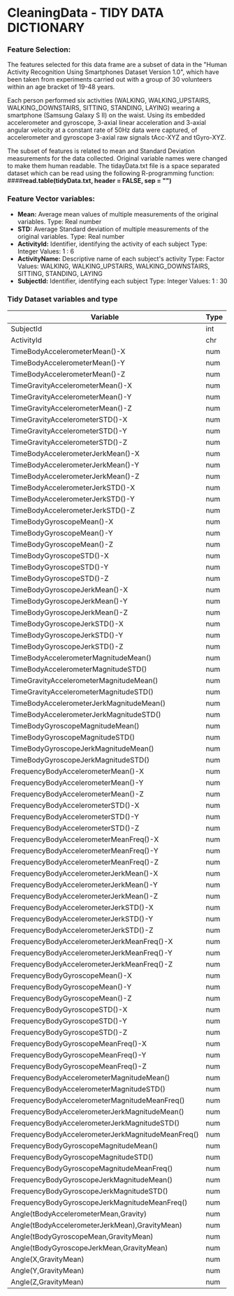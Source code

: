 # CleaningData - TIDY DATA DICTIONARY

### Feature Selection:
The features selected for this data frame are a subset of data in the "Human Activity Recognition Using Smartphones
Dataset Version 1.0", which have been taken from experiments carried out with a group of 30 volunteers within an age
bracket of 19-48 years. 

Each person performed six activities (WALKING, WALKING_UPSTAIRS, WALKING_DOWNSTAIRS, SITTING, STANDING, LAYING) wearing
a smartphone (Samsung Galaxy S II) on the waist. Using its embedded accelerometer and gyroscope, 3-axial linear
acceleration and 3-axial angular velocity at a constant rate of 50Hz data were captured, of accelerometer and gyroscope
3-axial raw signals tAcc-XYZ and tGyro-XYZ.

The subset of features is related to mean and Standard Deviation measurements for the data collected.  Original variable names were changed to make them human readable.
The tidayData.txt file is a space separated dataset which can be read using the following R-programming function:
####__read.table(tidyData.txt, header = FALSE, sep = "")__

### Feature Vector variables:
* __Mean:__  Average mean values of multiple measurements of the original variables. Type: Real number
* __STD:__  Average Standard deviation of multiple measurements of the original variables. Type: Real number
* __ActivityId:__ Identifier, identifying the activity of each subject Type: Integer Values: 1 : 6
* __ActivityName:__ Descriptive name of each subject's activity Type: Factor Values: WALKING, WALKING_UPSTAIRS, WALKING_DOWNSTAIRS, SITTING, STANDING, LAYING
* __SubjectId:__ Identifier, identifying each subject Type: Integer Values: 1 : 30

### Tidy Dataset variables and type
|Variable                     |Type|
|-----------------------------|----|
|SubjectId	|int|
|ActivityId	|chr|
|TimeBodyAccelerometerMean()-X|	num|
|TimeBodyAccelerometerMean()-Y|	num|
|TimeBodyAccelerometerMean()-Z| num|
|TimeGravityAccelerometerMean()-X|	num|
|TimeGravityAccelerometerMean()-Y|	num|
|TimeGravityAccelerometerMean()-Z|	num|
|TimeGravityAccelerometerSTD()-X|	num|
|TimeGravityAccelerometerSTD()-Y|	num|
|TimeGravityAccelerometerSTD()-Z|	num|
|TimeBodyAccelerometerJerkMean()-X|	num|
|TimeBodyAccelerometerJerkMean()-Y|	num|
|TimeBodyAccelerometerJerkMean()-Z|	num|
|TimeBodyAccelerometerJerkSTD()-X|	num|
|TimeBodyAccelerometerJerkSTD()-Y|	num|
|TimeBodyAccelerometerJerkSTD()-Z|	num|
|TimeBodyGyroscopeMean()-X|	num|
|TimeBodyGyroscopeMean()-Y|	num|
|TimeBodyGyroscopeMean()-Z|	num|
|TimeBodyGyroscopeSTD()-X|	num|
|TimeBodyGyroscopeSTD()-Y|	num|
|TimeBodyGyroscopeSTD()-Z|	num|
|TimeBodyGyroscopeJerkMean()-X|	num|
|TimeBodyGyroscopeJerkMean()-Y|	num|
|TimeBodyGyroscopeJerkMean()-Z|	num|
|TimeBodyGyroscopeJerkSTD()-X|	num|
|TimeBodyGyroscopeJerkSTD()-Y|	num|
|TimeBodyGyroscopeJerkSTD()-Z|	num|
|TimeBodyAccelerometerMagnitudeMean()|	num|
|TimeBodyAccelerometerMagnitudeSTD()|	num|
|TimeGravityAccelerometerMagnitudeMean()|	num|
|TimeGravityAccelerometerMagnitudeSTD()|	num|
|TimeBodyAccelerometerJerkMagnitudeMean()|	num|
|TimeBodyAccelerometerJerkMagnitudeSTD()|	num|
|TimeBodyGyroscopeMagnitudeMean()|	num|
|TimeBodyGyroscopeMagnitudeSTD()|	num|
|TimeBodyGyroscopeJerkMagnitudeMean()|	num|
|TimeBodyGyroscopeJerkMagnitudeSTD()|	num|
|FrequencyBodyAccelerometerMean()-X|	num|
|FrequencyBodyAccelerometerMean()-Y|	num|
|FrequencyBodyAccelerometerMean()-Z|	num|
|FrequencyBodyAccelerometerSTD()-X|	num|
|FrequencyBodyAccelerometerSTD()-Y|	num|
|FrequencyBodyAccelerometerSTD()-Z|	num|
|FrequencyBodyAccelerometerMeanFreq()-X|	num|
|FrequencyBodyAccelerometerMeanFreq()-Y|	num|
|FrequencyBodyAccelerometerMeanFreq()-Z|	num|
|FrequencyBodyAccelerometerJerkMean()-X|	num|
|FrequencyBodyAccelerometerJerkMean()-Y|	num|
|FrequencyBodyAccelerometerJerkMean()-Z|	num|
|FrequencyBodyAccelerometerJerkSTD()-X|	num|
|FrequencyBodyAccelerometerJerkSTD()-Y|	num|
|FrequencyBodyAccelerometerJerkSTD()-Z|	num|
|FrequencyBodyAccelerometerJerkMeanFreq()-X|	num|
|FrequencyBodyAccelerometerJerkMeanFreq()-Y|	num|
|FrequencyBodyAccelerometerJerkMeanFreq()-Z|	num|
|FrequencyBodyGyroscopeMean()-X|	num|
|FrequencyBodyGyroscopeMean()-Y|	num|
|FrequencyBodyGyroscopeMean()-Z|	num|
|FrequencyBodyGyroscopeSTD()-X|	num|
|FrequencyBodyGyroscopeSTD()-Y|	num|
|FrequencyBodyGyroscopeSTD()-Z|	num|
|FrequencyBodyGyroscopeMeanFreq()-X|	num|
|FrequencyBodyGyroscopeMeanFreq()-Y|	num|
|FrequencyBodyGyroscopeMeanFreq()-Z|	num|
|FrequencyBodyAccelerometerMagnitudeMean()|	num|
|FrequencyBodyAccelerometerMagnitudeSTD()|	num|
|FrequencyBodyAccelerometerMagnitudeMeanFreq()|	num|
|FrequencyBodyAccelerometerJerkMagnitudeMean()|	num|
|FrequencyBodyAccelerometerJerkMagnitudeSTD()|	num|
|FrequencyBodyAccelerometerJerkMagnitudeMeanFreq()|	num|
|FrequencyBodyGyroscopeMagnitudeMean()|	num|
|FrequencyBodyGyroscopeMagnitudeSTD()|	num|
|FrequencyBodyGyroscopeMagnitudeMeanFreq()|	num|
|FrequencyBodyGyroscopeJerkMagnitudeMean()|	num|
|FrequencyBodyGyroscopeJerkMagnitudeSTD()|	num|
|FrequencyBodyGyroscopeJerkMagnitudeMeanFreq()|	num|
|Angle(tBodyAccelerometerMean,Gravity)|	num|
|Angle(tBodyAccelerometerJerkMean),GravityMean)|	num|
|Angle(tBodyGyroscopeMean,GravityMean)|	num|
|Angle(tBodyGyroscopeJerkMean,GravityMean)|	num|
|Angle(X,GravityMean)|	num|
|Angle(Y,GravityMean)|	num|
|Angle(Z,GravityMean)|	num|
